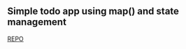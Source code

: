 ## Simple todo app using map()  and state management

[REPO](https://github.com/MalikWhitten67/todo)
